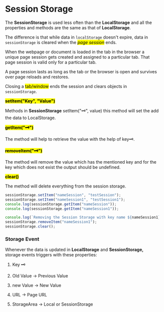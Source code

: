 # Session Storage

The **SessionStorage** is used less often than the **LocalStorage** and all the properties and methods are the same as that of **LocalStorage**.

The difference is that while data in `localStorage` doesn't expire, data in `sessionStorage` is cleared when the *<mark>page session</mark>* ends.

When the webpage or document is loaded in the tab in the browser a unique page session gets created and assigned to a particular tab. That page session is valid only for a particular tab.

A page session lasts as long as the tab or the browser is open and survives over page reloads and restores.

Closing a <mark>tab/window</mark> ends the session and clears objects in `sessionStorage`.

**<mark>setItem("Key", "Value")</mark>**

Methods in **SessionStorage** setItem("🗝", value) this method will set the add the data to LocalStorage.

**<mark>getItem("🗝")</mark>**

The method will help to retrieve the value with the help of key🗝.

**<mark>removeItem("🗝")</mark>**

The method will remove the value which has the mentioned key and for the key which does not exist the output should be undefined.

**<mark>clear()</mark>**

The method will delete everything from the session storage.

```javascript
sessionStorage.setItem("nameSession", "testSession");
sessionStorage.setItem("nameSession1", "testSession1");
console.log(sessionStorage.getItem("nameSession"));
console.log(sessionStorage.getItem("nameSession1"));

console.log(`Removing the Session Storage with key name ${nameSession1} removed`);
sessionStorage.removeItem("nameSession1");
sessionStorage.clear();
```

### **Storage Event**

Whenever the data is updated in **LocalStorage** and **SessionStorage,** storage events triggers with these properties:

1. Key 🗝
    
2. Old Value -&gt; Previous Value
    
3. new Value -&gt; New Value
    
4. URL -&gt; Page URL
    
5. StorageArea -&gt; Local or SessionStorage